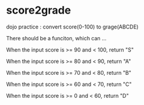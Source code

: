 # score2grade
dojo practice : convert score(0-100) to grage(ABCDE)


There should be a funciton, which can ...

When the input score is >= 90 and < 100, return "S"

When the input score is >= 80 and < 90, return "A"

When the input score is >= 70 and < 80, return "B"

When the input score is >= 60 and < 70, return "C"

When the input score is >= 0 and < 60, return "D"
